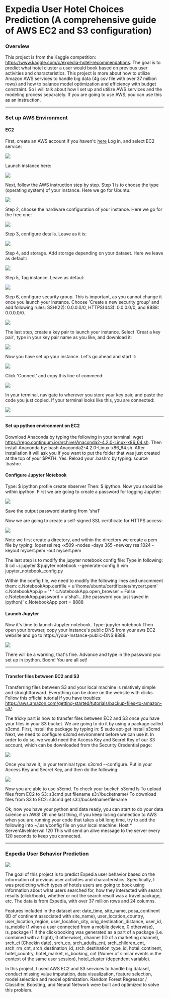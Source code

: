 # Expedia User Hotel Choices Prediction (A comprehensive guide of AWS EC2 and S3 configuration)


### Overview
This project is from the Kaggle competition: https://www.kaggle.com/c/expedia-hotel-recommendations. The goal is to predict what hotel cluster a user would book based on previous user activities and characteristics. This project is more about how to utilize Amazon AWS services to handle big data (4g csv file with over 37 million rows) and how to balance model optimization and efficiency with budget constraint. So I will talk about how I set up and utilize AWS services and the modeling process separately. If you are going to use AWS, you can use this as an instruction.

---

### Set up AWS Environment

#### EC2
First, create an AWS account if you haven't: [here](https://aws.amazon.com/)
Log in, and select EC2 service:

![](./assets/prestep1.png)

Launch instance here:

![](./assets/prestep2.png)

Next, follow the AWS instruction step by step. Step 1 is to choose the type (operating system) of your instance. Here we go for Ubuntu:

![](./assets/step1.png)

Step 2, choose the hardware configuration of your instance. Here we go for the free one:

![](./assets/step2.png)

Step 3, configure details. Leave as it is:

![](./assets/step3.png)

Step 4, add storage. Add storage depending on your dataset. Here we leave as default:

![](./assets/step4.png)

Step 5, Tag instance. Leave as defaut:

![](./assets/step5.png)

Step 6, configure security group. This is important, as you cannot change it once you launch your instance. Choose 'Create a new security group' and add following rules:
SSH(22): 0.0.0.0/0, HTTPS(443): 0.0.0.0/0, and 8888: 0.0.0.0/0.

![](./assets/step6.png)

The last step, create a key pair to launch your instance. Select 'Creat a key pair', type in your key pair name as you like, and download it:

![](./assets/step7.png)

Now you have set up your instance. Let's go ahead and start it:

![](./assets/poststep1.png)

Click 'Connect' and copy this line of commend:

![](./assets/poststep2.png)

In your terminal, navigate to wherever you store your key pair, and paste the code you just copied. If your terminal looks like this, you are connected:

![](./assets/connected.png)

---

#### Set up python environment on EC2
Download Anaconda by typing the following in your terminal:
wget https://repo.continuum.io/archive/Anaconda2-4.2.0-Linux-x86_64.sh.
Then install Anaconda by: bash Anaconda2-4.2.0-Linux-x86_64.sh.
After installation it will ask you if you want to put the folder that was just created at the top of your $PATH. Yes.
Reload your .bashrc by typing: source .bashrc

#### Configure Jupyter Notebook
Type: $ ipython profile create nbserver
Then: $ ipython. Now you should be within ipython. First we are going to create a password for logging Jupyter:

![](./assets/password.png)

Save the output password starting from 'sha1'

Now we are going to create a self-signed SSL certificate for HTTPS access:

![](./assets/mycert.png)

Note we first create a directory, and within the directory we create a pem file by typing: !openssl req -x509 -nodes -days 365 -newkey rsa:1024 -keyout mycert.pem -out mycert.pem

The last step is to modify the jupyter notebook config file:
Type in following:
$ cd ~/.jupyter
$ jupyter notebook --generate-config
$ vim jupyter_notebook_config.py

Within the config file, we need to modify the following lines and uncomment them:
c.NotebookApp.certfile = u'/home/ubuntu/certificates/mycert.pem'
c.NotebookApp.ip = '* '
c.NotebookApp.open_browser = False
c.NotebookApp.password = u'sha1:...(the password you just saved in ipython)'
c.NotebookApp.port = 8888

#### Launch Jupyter
Now it's time to launch Jupyter notebook.
Type: jupyter notebook
Then open your browser, copy your instance's public DNS from your aws EC2 website and go to https://your-Instance-public-DNS:8888.

![](./assets/publicdns.png)

There will be a warning, that's fine. Advance and type in the password you set up in ipython. Boom! You are all set!

---

#### Transfer files between EC2 and S3
Transferring files between S3 and your local machine is relatively simple and straightforward. Everything can be done on the website with clicks. Follow this official tutorial if you have troubles: https://aws.amazon.com/getting-started/tutorials/backup-files-to-amazon-s3/.

The tricky part is how to transfer files between EC2 and S3 once you have your files in your S3 bucket. We are going to do it by using a package called s3cmd.
First, install the package by typing in: $ sudo apt-get install s3cmd
Next, we need to configure s3cmd environment before we can use it. In order to do so, we would need the Access Key and Secret Key of our S3 account, which can be downloaded from the Security Credential page:

![](./assets/security_cred.png)

Once you have it, in your terminal type: s3cmd --configure. Put in your Access Key and Secret Key, and then do the following:

![](./assets/s3cmd_config.png)

Now you are able to use s3cmd.
To check your bucket: s3cmd ls
To upload files from EC2 to S3: s3cmd put filename s3://bucketname/
To download files from S3 to EC2: s3cmd get s3://bucketname/filename

Ok, now you have your python and data ready, you can start to do your data science on AWS! Oh one last thing, if you keep losing connection to AWS when you are running your code that takes a bit long time, try to add the following into ~/.ssh/config file on your local machine:
Host *
ServerAliveInterval 120
This will send an alive message to the server every 120 seconds to keep you connected.

---

### Expedia User Behavior Prediction

![](./assets/booking.png)

The goal of this project is to predict Expedia user behavior based on the information of previous user activities and characteristics. Specifically, I was predicting which types of hotels users are going to book using information about what users searched for, how they interacted with search results (click/book), whether or not the search result was a travel package, etc. The data is from Expedia, with over 37 million rows and 24 columns.

Features included in the dataset are: date_time, site_name, posa_continent (ID of continent associated with site_name), user_location_country, user_location_region, user_location_city, orig_destination_distance, user_id, is_mobile (1 when a user connected from a mobile device, 0 otherwise), is_package (1 if the click/booking was generated as a part of a package (i.e. combined with a flight), 0 otherwise), channel (ID of a marketing channel), srch_ci (Checkin date), srch_co, srch_adults_cnt, srch_children_cnt, srch_rm_cnt, srch_destination_id, srch_destination_type_id, hotel_continent, hotel_country, hotel_market, is_booking, cnt (Numer of similar events in the context of the same user session), hotel_cluster (dependent variable).

In this project, I used AWS EC2 and S3 services to handle big dataset, conduct missing value imputation, data visualization, feature selection, model selection and model optimization. Random Forest Regressor / Classifier, Boosting, and Neural Network were built and optimized to solve this problem.
